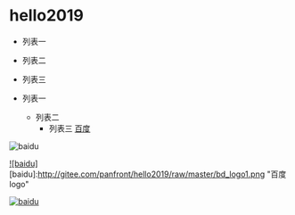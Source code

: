 # hello2019


* 列表一
* 列表二
* 列表三

* 列表一
    * 列表二
        * 列表三
[百度](http://baidu.com)

![baidu](http://gitee.com/panfront/hello2019/raw/master/bd_logo1.png "百度logo")  

[![baidu]](http://www.baidu.com)
[baidu]:http://gitee.com/panfront/hello2019/raw/master/bd_logo1.png "百度logo"

[![baidu](http://gitee.com/panfront/hello2019/raw/master/bd_logo1.png "百度logo")](http://baidu.com)


